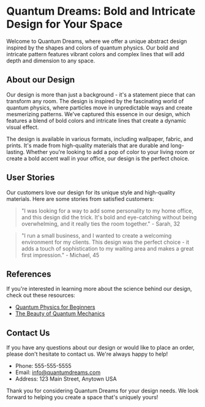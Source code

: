 <!--font:Orbitron-->

# Quantum Dreams: Bold and Intricate Design for Your Space

Welcome to Quantum Dreams, where we offer a unique abstract design inspired by the shapes and colors of quantum physics. Our bold and intricate pattern features vibrant colors and complex lines that will add depth and dimension to any space.

## About our Design

Our design is more than just a background - it's a statement piece that can transform any room. The design is inspired by the fascinating world of quantum physics, where particles move in unpredictable ways and create mesmerizing patterns. We've captured this essence in our design, which features a blend of bold colors and intricate lines that create a dynamic visual effect.

The design is available in various formats, including wallpaper, fabric, and prints. It's made from high-quality materials that are durable and long-lasting. Whether you're looking to add a pop of color to your living room or create a bold accent wall in your office, our design is the perfect choice.

## User Stories

Our customers love our design for its unique style and high-quality materials. Here are some stories from satisfied customers:

> "I was looking for a way to add some personality to my home office, and this design did the trick. It's bold and eye-catching without being overwhelming, and it really ties the room together." - Sarah, 32

> "I run a small business, and I wanted to create a welcoming environment for my clients. This design was the perfect choice - it adds a touch of sophistication to my waiting area and makes a great first impression." - Michael, 45

## References

If you're interested in learning more about the science behind our design, check out these resources:

- [Quantum Physics for Beginners](#)
- [The Beauty of Quantum Mechanics](#)

## Contact Us

If you have any questions about our design or would like to place an order, please don't hesitate to contact us. We're always happy to help!

- Phone: 555-555-5555
- Email: info@quantumdreams.com
- Address: 123 Main Street, Anytown USA

Thank you for considering Quantum Dreams for your design needs. We look forward to helping you create a space that's uniquely yours!

<!--

Write me content for website with wallpaper which alt text is:

"An abstract wallpaper inspired by the shapes and colors of quantum physics, with bold colors and intricate lines."

The name/title of the page should not be 1:1 copy of the alt text but rather a real content of the website which is using this wallpaper.

- Use markdown format 
- Start with heading
- Heading should be short and concise
- The content should look like a real website 
- The website should not be about the wallpaper, wallpaper is just a related background
- Heading should be contain work "wallpaper" or "background"
- Include real sections like references, contact, user stories, etc. use things relevant to the page purpose.
- Feel free to use structure like headings, bullets, numbering, blockquotes, paragraphs, horizontal lines, etc.
- You can use formatting like bold or _italic_
- You can include UTF-8 emojis
- Links should be only #hash anchors (and you can refer to the document itself)
- Do not include images


---


# Quantum Dreams: Bold and Intricate Wallpaper Background

Welcome to Quantum Dreams, where we offer a unique abstract wallpaper inspired by the shapes and colors of quantum physics. Our bold and intricate design features vibrant colors and complex lines that will add depth and dimension to any space.

## About our Wallpaper

Our wallpaper is more than just a background - it's a statement piece that can transform any room. The design is inspired by the fascinating world of quantum physics, where particles move in unpredictable ways and create mesmerizing patterns. We've captured this essence in our wallpaper, which features a blend of bold colors and intricate lines that create a dynamic visual effect.

The wallpaper is made from high-quality materials that are durable and long-lasting. It's easy to install and maintain, making it a great choice for both residential and commercial spaces. Whether you're looking to add a pop of color to your living room or create a bold accent wall in your office, our wallpaper is the perfect choice.

## User Stories

Our customers love our wallpaper for its unique design and high-quality materials. Here are some stories from satisfied customers:

> "I was looking for a way to add some personality to my home office, and this wallpaper did the trick. It's bold and eye-catching without being overwhelming, and it really ties the room together." - Sarah, 32

> "I run a small business, and I wanted to create a welcoming environment for my clients. This wallpaper was the perfect choice - it adds a touch of sophistication to my waiting area and makes a great first impression." - Michael, 45

## References

If you're interested in learning more about the science behind our wallpaper, check out these resources:

- [Quantum Physics for Beginners](#)
- [The Beauty of Quantum Mechanics](#)

## Contact Us

If you have any questions about our wallpaper or would like to place an order, please don't hesitate to contact us. We're always happy to help!

- Phone: 555-555-5555
- Email: info@quantumdreams.com
- Address: 123 Main Street, Anytown USA

Thank you for considering Quantum Dreams for your wallpaper needs. We look forward to helping you create a space that's uniquely yours!


---


Heading should not include word "wallpaper". The website should not be about the wallpaper itself, wallpaper is just a related background, rewrite whole content.


---


# Quantum Dreams: Bold and Intricate Design for Your Space

Welcome to Quantum Dreams, where we offer a unique abstract design inspired by the shapes and colors of quantum physics. Our bold and intricate pattern features vibrant colors and complex lines that will add depth and dimension to any space.

## About our Design

Our design is more than just a background - it's a statement piece that can transform any room. The design is inspired by the fascinating world of quantum physics, where particles move in unpredictable ways and create mesmerizing patterns. We've captured this essence in our design, which features a blend of bold colors and intricate lines that create a dynamic visual effect.

The design is available in various formats, including wallpaper, fabric, and prints. It's made from high-quality materials that are durable and long-lasting. Whether you're looking to add a pop of color to your living room or create a bold accent wall in your office, our design is the perfect choice.

## User Stories

Our customers love our design for its unique style and high-quality materials. Here are some stories from satisfied customers:

> "I was looking for a way to add some personality to my home office, and this design did the trick. It's bold and eye-catching without being overwhelming, and it really ties the room together." - Sarah, 32

> "I run a small business, and I wanted to create a welcoming environment for my clients. This design was the perfect choice - it adds a touch of sophistication to my waiting area and makes a great first impression." - Michael, 45

## References

If you're interested in learning more about the science behind our design, check out these resources:

- [Quantum Physics for Beginners](#)
- [The Beauty of Quantum Mechanics](#)

## Contact Us

If you have any questions about our design or would like to place an order, please don't hesitate to contact us. We're always happy to help!

- Phone: 555-555-5555
- Email: info@quantumdreams.com
- Address: 123 Main Street, Anytown USA

Thank you for considering Quantum Dreams for your design needs. We look forward to helping you create a space that's uniquely yours!

-->
